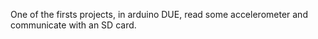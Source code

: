 One of the firsts projects, in arduino DUE, read some accelerometer and communicate with an SD card.
